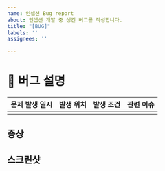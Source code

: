 ```yaml
---
name: 인셉션 Bug report
about: 인셉션 개발 중 생긴 버그를 작성합니다.
title: "[BUG]"
labels: ''
assignees: ''

---
```


# 🐞 버그 설명
| 문제 발생 일시 |  발생 위치  | 발생 조건 | 관련 이슈 |
|:---:|:---:|:---:|:---:|
|  |  |  |  |

## 증상 
<!-- 문제 증상에 대해서 설명해주세요. -->

## 스크린샷
<!-- 관련 영상 혹은 스크린샷을 첨부해주세요. -->